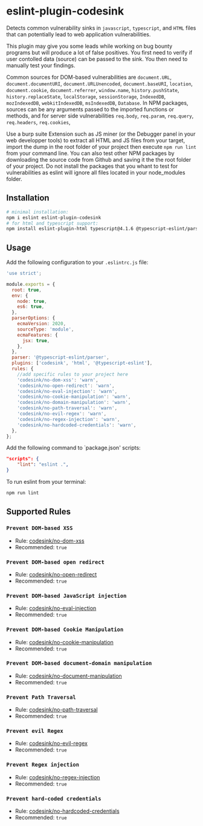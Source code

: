 # eslint-plugin-codesink

Detects common vulnerability sinks in `javascript`, `typescript`, and `HTML` files that can potentially lead to web application vulnerabilities.

This plugin may give you some leads while working on bug bounty programs but will produce a lot of false positives. You first need to verify if user contolled data (source) can be passed to the sink. You then need to manually test your findings.

Common sources for DOM-based vulnerabilities are `document.URL`, `document.documentURI`, `document.URLUnencoded`, `document.baseURI`, `location`, `document.cookie`, `document.referrer`, `window.name`, `history.pushState`, `history.replaceState`, `localStorage`, `sessionStorage`, `IndexedDB`, `mozIndexedDB`, `webkitIndexedDB`, `msIndexedDB`, `Database`. In NPM packages, sources can be any arguments passed to the imported functions or methods, and for server side vulnerabilities `req.body`, `req.param`, `req.query`, `req.headers`, `req.cookies`,

Use a burp suite Extension such as JS miner (or the Debugger panel in your web developper tools) to extract all HTML and JS files from your target, import the dump in the root folder of your project then execute `npm run lint` from your command line. You can also test other NPM packages by downloading the source code from Github and saving it the the root folder of your project. Do not install the packages that you whant to test for vulnerabilities as eslint will ignore all files located in your node_modules folder.

## Installation

```sh
# minimal installation:
npm i eslint eslint-plugin-codesink
# for html and typescript support:
npm install eslint-plugin-html typescript@4.1.6 @typescript-eslint/parser @typescript-eslint/eslint-plugin@5.0.0-alpha.42
```

## Usage

Add the following configuration to your `.eslintrc.js` file:

```js
'use strict';

module.exports = {
  root: true,
  env: {
    node: true,
    es6: true,
  },
  parserOptions: {
    ecmaVersion: 2020,
    sourceType: 'module',
    ecmaFeatures: {
      jsx: true,
    },
  },
  parser: '@typescript-eslint/parser',
  plugins: ['codesink', 'html', '@typescript-eslint'],
  rules: {
    //add specific rules to your project here
    'codesink/no-dom-xss': 'warn',
    'codesink/no-open-redirect': 'warn',
    'codesink/no-eval-injection': 'warn',
    'codesink/no-cookie-manipulation': 'warn',
    'codesink/no-domain-manipulation': 'warn',
    'codesink/no-path-traversal': 'warn',
    'codesink/no-evil-regex': 'warn',
    'codesink/no-regex-injection': 'warn',
    'codesink/no-hardcoded-credentials': 'warn',
  },
};
```

Add the following command to `package.json' scripts:

```json
"scripts": {
    "lint": "eslint .",
}
```

To run eslint from your terminal:

```sh
npm run lint
```

## Supported Rules

### `Prevent DOM-based XSS`

- Rule: [codesink/no-dom-xss](https://github.com/Sampaguitas/eslint-plugin-codesink/blob/main/docs/rules/no-dom-xss.md)
- Recommended: `true`

### `Prevent DOM-based open redirect`

- Rule: [codesink/no-open-redirect](https://github.com/Sampaguitas/eslint-plugin-codesink/blob/main/docs/rules/no-open-redirect.md)
- Recommended: `true`

### `Prevent DOM-based JavaScript injection`

- Rule: [codesink/no-eval-injection](https://github.com/Sampaguitas/eslint-plugin-codesink/blob/main/docs/rules/no-eval-injection.md)
- Recommended: `true`

### `Prevent DOM-based Cookie Manipulation`

- Rule: [codesink/no-cookie-manipulation](https://github.com/Sampaguitas/eslint-plugin-codesink/blob/main/docs/rules/no-cookie-manipulation.md)
- Recommended: `true`

### `Prevent DOM-based document-domain manipulation`

- Rule: [codesink/no-document-manipulation](https://github.com/Sampaguitas/eslint-plugin-codesink/blob/main/docs/rules/no-document-manipulation.md)
- Recommended: `true`

### `Prevent Path Traversal`

- Rule: [codesink/no-path-traversal](https://github.com/Sampaguitas/eslint-plugin-codesink/blob/main/docs/rules/no-path-traversal.md)
- Recommended: `true`

### `Prevent evil Regex`

- Rule: [codesink/no-evil-regex](https://github.com/Sampaguitas/eslint-plugin-codesink/blob/main/docs/rules/no-evil-regex.md)
- Recommended: `true`

### `Prevent Regex injection`

- Rule: [codesink/no-regex-injection](https://github.com/Sampaguitas/eslint-plugin-codesink/blob/main/docs/rules/no-regex-injection.md)
- Recommended: `true`

### `Prevent hard-coded credentials`

- Rule: [codesink/no-hardcoded-credentials](https://github.com/Sampaguitas/eslint-plugin-codesink/blob/main/docs/rules/no-hardcoded-credentials.md)
- Recommended: `true`
